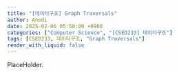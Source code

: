 ```yaml
---
title: "[데이터구조] Graph Traversals"
author: Anodi
date: 2025-02-06 05:50:00 +0900
categories: ["Computer Science", "[CSED233] 데이터구조"]
tags: [CSED233, 데이터구조, "Graph Traversals"]
render_with_liquid: false
---
```


PlaceHolder.